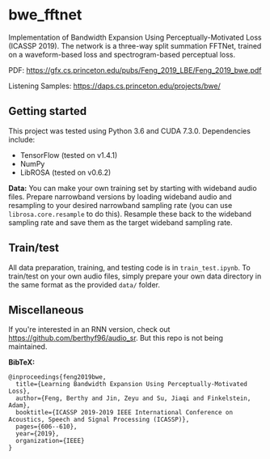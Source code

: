 # bwe_fftnet
Implementation of Bandwidth Expansion Using Perceptually-Motivated Loss (ICASSP 2019). The network is a three-way split summation FFTNet, trained on a waveform-based loss and spectrogram-based perceptual loss.

PDF: https://gfx.cs.princeton.edu/pubs/Feng_2019_LBE/Feng_2019_bwe.pdf

Listening Samples: https://daps.cs.princeton.edu/projects/bwe/

## Getting started
This project was tested using Python 3.6 and CUDA 7.3.0. Dependencies include:
* TensorFlow (tested on v1.4.1)
* NumPy
* LibROSA (tested on v0.6.2)

**Data:**
You can make your own training set by starting with wideband audio files. Prepare narrowband versions by loading wideband audio and resampling to your desired narrowband sampling rate (you can use `librosa.core.resample` to do this). Resample these back to the wideband sampling rate and save them as the target wideband sampling rate. 

## Train/test
All data preparation, training, and testing code is in `train_test.ipynb`. To train/test on your own audio files, simply prepare your own data directory in the same format as the provided `data/` folder.

## Miscellaneous
If you're interested in an RNN version, check out https://github.com/berthyf96/audio_sr. But this repo is not being maintained.

**BibTeX:**

```
@inproceedings{feng2019bwe,
  title={Learning Bandwidth Expansion Using Perceptually-Motivated Loss},
  author={Feng, Berthy and Jin, Zeyu and Su, Jiaqi and Finkelstein, Adam},
  booktitle={ICASSP 2019-2019 IEEE International Conference on Acoustics, Speech and Signal Processing (ICASSP)},
  pages={606--610},
  year={2019},
  organization={IEEE}
}
```
